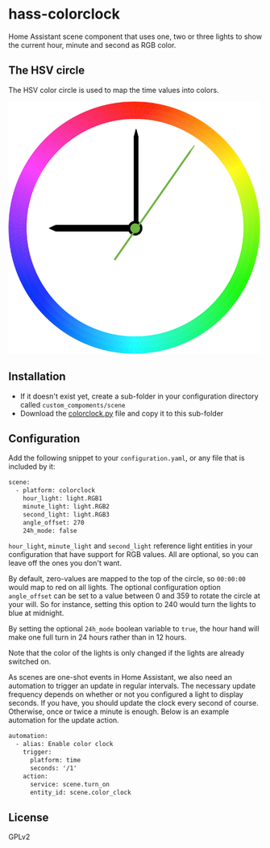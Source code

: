 # hass-colorclock
Home Assistant scene component that uses one, two or three lights to show the current hour, minute and second as RGB color.

## The HSV circle

The HSV color circle is used to map the time values into colors.

![HSV](images/colorclock.png)

## Installation

* If it doesn't exist yet, create a sub-folder in your configuration directory called `custom_compoments/scene`
* Download the [colorclock.py](colorclock.py) file and copy it to this sub-folder

## Configuration

Add the following snippet to your `configuration.yaml`, or any file that is included by it:

```
scene:
  - platform: colorclock
    hour_light: light.RGB1
    minute_light: light.RGB2
    second_light: light.RGB3
    angle_offset: 270
    24h_mode: false
```

`hour_light`, `minute_light` and `second_light` reference light entities in your configuration that have support for RGB values.
All are optional, so you can leave off the ones you don't want.

By default, zero-values are mapped to the top of the circle, so `00:00:00` would map to red on all lights. The optional configuration option
`angle_offset` can be set to a value between 0 and 359 to rotate the circle at your will. So for instance, setting this option to 240 would
turn the lights to blue at midnight.

By setting the optional `24h_mode` boolean variable to `true`, the hour hand will make one full turn in 24 hours rather than in 12 hours.

Note that the color of the lights is only changed if the lights are already switched on.

As scenes are one-shot events in Home Assistant, we also need an automation to trigger an update in regular intervals. The necessary update
frequency depends on whether or not you configured a light to display seconds. If you have, you should update the clock every second of
course. Otherwise, once or twice a minute is enough. Below is an example automation for the update action.

```
automation:
  - alias: Enable color clock
    trigger:
      platform: time
      seconds: '/1'
    action:
      service: scene.turn_on
      entity_id: scene.color_clock
```

## License

GPLv2